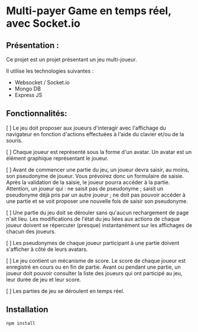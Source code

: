 Multi-payer Game en temps réel, avec Socket.io
============
Présentation :
------------
Ce projet est un projet présentant un jeu multi-joueur.

Il utilise les technologies suivantes :
- Websocket / Socket.io
- Mongo DB
- Express JS

Fonctionnalités:
------------
[ ] Le jeu doit proposer aux joueurs d'interagir avec l'affichage du navigateur
en fonction d'actions effectuées à l'aide du clavier et/ou de la souris.

[ ] Chaque joueur est représenté sous la forme d'un avatar. Un avatar est un
élément graphique représentant le joueur.

[ ] Avant de commencer une partie du jeu, un joueur devra saisir, au moins, son
pseudonyme de joueur. Vous prévoirez donc un formulaire de saisie. Après
la validation de la saisie, le joueur pourra accéder à la partie. Attention, un
joueur qui :
ne saisit pas de pseudonyme ;
saisit un pseudonyme déjà pris par un autre joueur ;
ne doit pas pouvoir accéder à une partie et se voit proposer une nouvelle fois
de saisir son pseudonyme.

[ ] Une partie du jeu doit se dérouler sans qu'aucun rechargement de page
n'ait lieu. Les modifications de l'état du jeu liées aux actions de chaque joueur
doivent se répercuter (presque) instantanément sur les affichages de chacun
des joueurs.

[ ] Les pseudonymes de chaque joueur participant à une partie doivent
s'afficher à côté de leurs avatars.

[ ] Le jeu contient un mécanisme de score. Le score de chaque joueur est
enregistré en cours ou en fin de partie. Avant ou pendant une partie, un joueur
doit pouvoir consulter la liste des joueurs qui ont participé au jeu, leur durée
de jeu et leur score.

[ ] Les parties de jeu se déroulent en temps réel.

Installation
------
    npm install


